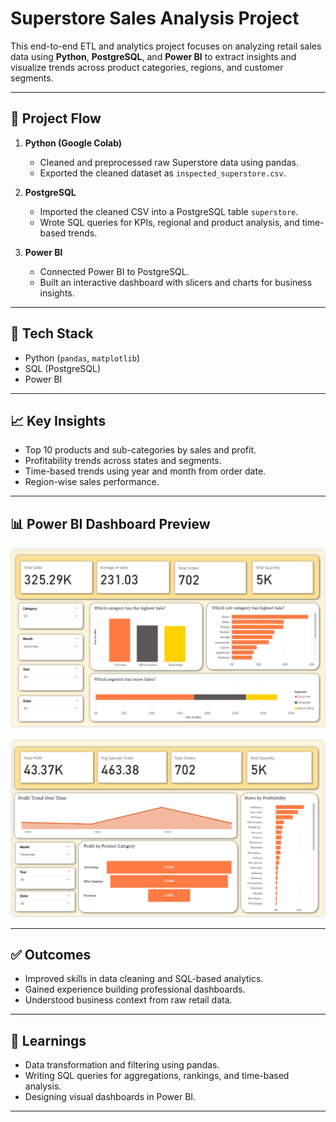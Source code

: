 
# Superstore Sales Analysis Project

This end-to-end ETL and analytics project focuses on analyzing retail sales data using **Python**, **PostgreSQL**, and **Power BI** to extract insights and visualize trends across product categories, regions, and customer segments.

---

## 🚀 Project Flow

1. **Python (Google Colab)**
   - Cleaned and preprocessed raw Superstore data using pandas.
   - Exported the cleaned dataset as `inspected_superstore.csv`.

2. **PostgreSQL**
   - Imported the cleaned CSV into a PostgreSQL table `superstore`.
   - Wrote SQL queries for KPIs, regional and product analysis, and time-based trends.

3. **Power BI**
   - Connected Power BI to PostgreSQL.
   - Built an interactive dashboard with slicers and charts for business insights.

---

## 🧰 Tech Stack
- Python (`pandas`, `matplotlib`)
- SQL (PostgreSQL)
- Power BI

---

## 📈 Key Insights
- Top 10 products and sub-categories by sales and profit.
- Profitability trends across states and segments.
- Time-based trends using year and month from order date.
- Region-wise sales performance.

---

## 📊 Power BI Dashboard Preview

![Dashboard](./dashboard1.png)

![Dashboard](./dashboard2.png)


---

## ✅ Outcomes
- Improved skills in data cleaning and SQL-based analytics.
- Gained experience building professional dashboards.
- Understood business context from raw retail data.

---

## 📘 Learnings
- Data transformation and filtering using pandas.
- Writing SQL queries for aggregations, rankings, and time-based analysis.
- Designing visual dashboards in Power BI.

---


